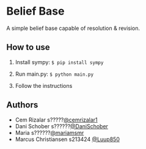 
# Belief Base

A simple belief base capable of resolution & revision.



## How to use

1. Install sympy:
    ```$ pip install sympy```

2. Run main.py:
    ```$ python main.py```

3. Follow the instructions
## Authors
- Cem Rizalar s?????[@cemrizalar1](https://github.com/cemrizalar1)
- Dani Schober s??????[@DaniSchober](https://github.com/DaniSchober)
- Maria s??????[@mariamsmr](https://github.com/mariamsmr)
- Marcus Christiansen s213424 [@Luup850](https://github.com/Luup850)